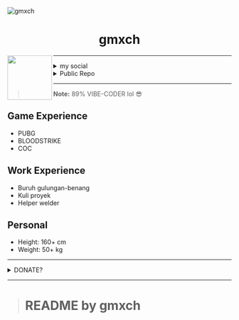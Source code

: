 ![gmxch](./asset/gmxch.gif)
<h1 align="center">gmxch</h1>
<img align="left" src="./asset/meme.jpg" width="100" height="100">

---

<details>
  <summary>my social</summary>

  <a href="https://instagram.com/gmxch">
    <img src="https://img.shields.io/badge/-?style=for-the-badge&logo=instagram&logoColor=E4405F" width="30" alt="Instagram"/>
  </a>
  <a href="https://t.me/gmxch">
    <img src="https://img.shields.io/badge/-?style=for-the-badge&logo=telegram&logoColor=0088CC" width="30" alt="Telegram"/>
  </a>
  <a href="https://x.com/gmxch">
    <img src="https://img.shields.io/badge/-?style=for-the-badge&logo=x&logoColor=1DA1F2" width="30" alt="X"/>
  </a>
  <a href="https://fb.com/gmxch">
    <img src="https://img.shields.io/badge/-?style=for-the-badge&logo=facebook&logoColor=1877F2" width="30" alt="Facebook"/>
  </a>
  <a href="https://www.tiktok.com/@gmxch">
    <img src="https://img.shields.io/badge/-?style=for-the-badge&logo=tiktok&logoColor=000000" width="30" alt="TikTok"/>
  </a>
  <a href="https://line.me/ti/p/@gmxch">
    <img src="https://img.shields.io/badge/-?style=for-the-badge&logo=line&logoColor=00C300" width="30" alt="LINE"/>
  </a>
</details>

<details>
  <summary>Public Repo</summary>
  <img src="https://img.shields.io/badge/-?style=for-the-badge&logo=php&logoColor=777BB4" width="20" alt="PHP"/> PHP-BUILD
</details>

---

> **Note:** 89% VIBE-CODER lol 😎

## Game Experience
- PUBG
- BLOODSTRIKE
- COC

## Work Experience
- Buruh gulungan-benang
- Kuli proyek
- Helper welder

## Personal
- Height: 160+ cm
- Weight: 50+ kg

---

<details>
  <summary>DONATE?</summary>

  <a href="XMR_LINK">
    <img src="https://img.shields.io/badge/-?style=for-the-badge&logo=monero&logoColor=orange" width="30" alt="XMR"/>
  </a>
  <a href="https://www.paypal.com/paypalme/gamamoch">
    <img src="https://img.shields.io/badge/-?style=for-the-badge&logo=paypal&logoColor=00457C" width="30" alt="PayPal"/>
  </a>
  <a href="BSC_LINK">
    <img src="https://img.shields.io/badge/-?style=for-the-badge&logo=binance&logoColor=F3BA2F" width="30" alt="BSC"/>
  </a>
  <a href="P1085631530">
    <img src="https://img.shields.io/badge/-?style=for-the-badge&logo=payeer&logoColor=00AEEF" width="30" alt="PAYEER"/>
  </a>
</details>

---

> # README by gmxch